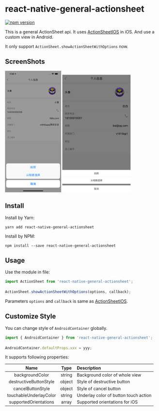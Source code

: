 # react-native-general-actionsheet

[![npm version](https://img.shields.io/npm/v/react-native-general-actionsheet.svg?style=flat)](https://www.npmjs.com/package/react-native-general-actionsheet)

This is a general ActionSheet api. It uses [ActionSheetIOS](https://facebook.github.io/react-native/docs/actionsheetios) in iOS. And use a custom view in Android.

It only support `ActionSheet.showActionSheetWithOptions` now.

## ScreenShots

<p float="left">

<img src="/resource/iOS.png" height="400px">

<img src="/resource/Android.jpeg" height="400px">

</p>

## Install

Install by Yarn:

```shell
yarn add react-native-general-actionsheet
```

Install by NPM:

```shell
npm install --save react-native-general-actionsheet
```

## Usage

Use the module in file:

```javascript
import ActionSheet from 'react-native-general-actionsheet';

ActionSheet.showActionSheetWithOptions(options, callback);
```

Parameters `options` and `callback` is same as [ActionSheetIOS](https://facebook.github.io/react-native/docs/actionsheetios).

## Customize Style

You can change style of `AndroidContainer` globally.

```javascript
import { AndroidContainer } from 'react-native-general-actionsheet';

AndroidContainer.defaultProps.xxx = yyy;
```

It supports following properties:

| Name | Type | Description |
| :-: | :-: | :- |
| backgroundColor | string | Background color of whole view |
| destructiveButtonStyle | object | Style of destructive button |
| cancelButtonStyle | object | Style of cancel button |
| touchableUnderlayColor | string | Underlay color of button touch action |
| supportedOrientations | array | Supported orientations for iOS |